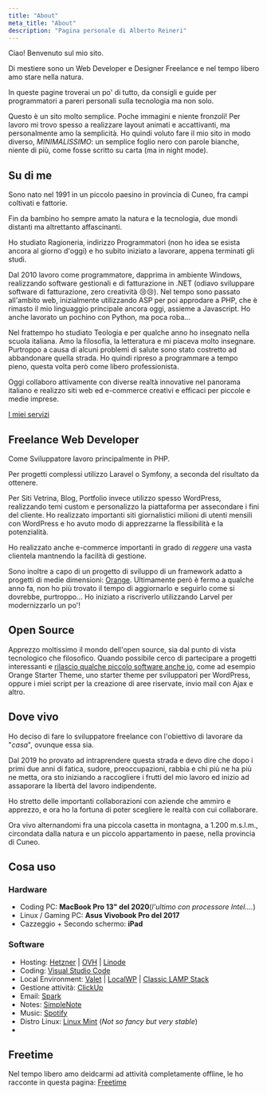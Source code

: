 ```yaml
---
title: "About"
meta_title: "About"
description: "Pagina personale di Alberto Reineri"
---
```


<!-- <img src="/images/io4Seria.jpg" style="width:200px"> -->

Ciao! Benvenuto sul mio sito.

Di mestiere sono un Web Developer e Designer Freelance e nel tempo libero amo stare nella natura.

In queste pagine troverai un po' di tutto, da consigli e guide per programmatori a pareri personali sulla tecnologia ma non solo.

Questo è un sito molto semplice. Poche immagini e niente fronzoli! Per lavoro mi trovo spesso a realizzare layout animati e accattivanti, ma personalmente amo la semplicità. Ho quindi voluto fare il mio sito in modo diverso, *MINIMALISSIMO*: un semplice foglio nero con parole bianche, niente di più, come fosse scritto su carta (ma in night mode).

Su di me
--------


Sono nato nel 1991 in un piccolo paesino in provincia di Cuneo, fra campi coltivati e fattorie.

Fin da bambino ho sempre amato la natura e la tecnologia, due mondi distanti ma altrettanto affascinanti.

Ho studiato Ragioneria, indirizzo Programmatori (non ho idea se esista ancora al giorno d'oggi) e ho subito iniziato a lavorare, appena terminati gli studi.

Dal 2010 lavoro come programmatore, dapprima in ambiente Windows, realizzando software gestionali e di fatturazione in .NET (odiavo sviluppare software di fatturazione, zero creatività 😢😢). Nel tempo sono passato all'ambito web, inizialmente utilizzando ASP per poi approdare a PHP, che è rimasto il mio linguaggio principale ancora oggi, assieme a Javascript. Ho anche lavorato un pochino con Python, ma poca roba...

Nel frattempo ho studiato Teologia e per qualche anno ho insegnato nella scuola italiana. Amo la filosofia, la letteratura e mi piaceva molto insegnare. Purtroppo a causa di alcuni problemi di salute sono stato costretto ad abbandonare quella strada. Ho quindi ripreso a programmare a tempo pieno, questa volta però come libero professionista.

Oggi collaboro attivamente con diverse realtà innovative nel panorama italiano e realizzo siti web ed e-commerce creativi e efficaci per piccole e medie imprese.

[I miei servizi](/servizi)

Freelance Web Developer
-----------------------

Come Sviluppatore lavoro principalmente in PHP.

Per progetti complessi utilizzo Laravel o Symfony, a seconda del risultato da ottenere.

Per Siti Vetrina, Blog, Portfolio invece utilizzo spesso WordPress, realizzando temi custom e personalizzo la piattaforma per assecondare i fini del cliente. Ho realizzato importanti siti giornalistici milioni di utenti mensili con WordPress e ho avuto modo di apprezzarne la flessibilità e la potenzialità.

Ho realizzato anche e-commerce importanti in grado di *reggere* una vasta clientela mantnendo la facilità di gestione.

Sono inoltre a capo di un progetto di sviluppo di un framework adatto a progetti di medie dimensioni: [Orange](/orange). Ultimamente però è fermo a qualche anno fa, non ho più trovato il tempo di aggiornarlo e seguirlo come si dovrebbe, purtroppo... Ho iniziato a riscriverlo utilizzando Larvel per modernizzarlo un po'!

Open Source
-----------

Apprezzo moltissimo il mondo dell'open source, sia dal punto di vista tecnologico che filosofico. Quando possibile cerco di partecipare a progetti interessanti e [rilascio qualche piccolo software anche io](https://github.com/albertoreineri), come ad esempio Orange Starter Theme, uno starter theme per sviluppatori per WordPress, oppure i miei script per la creazione di aree riservate, invio mail con Ajax e altro.

Dove vivo
---------

Ho deciso di fare lo sviluppatore freelance con l'obiettivo di lavorare da "*casa*", ovunque essa sia.

Dal 2019 ho provato ad intraprendere questa strada e devo dire che dopo i primi due anni di fatica, sudore, preoccupazioni, rabbia e chi più ne ha più ne metta, ora sto iniziando a raccogliere i frutti del mio lavoro ed inizio ad assaporare la libertà del lavoro indipendente.

Ho stretto delle importanti collaborazioni con aziende che ammiro e apprezzo, e ora ho la fortuna di poter scegliere le realtà con cui collaborare.

Ora vivo alternandomi fra una piccola casetta in montagna, a 1.200 m.s.l.m., circondata dalla natura e un piccolo appartamento in paese, nella provincia di Cuneo.

Cosa uso
------------------------------------------------

### Hardware

-   Coding PC: **MacBook Pro 13" del 2020**(*l'ultimo con processore Intel....*)
-   Linux / Gaming PC: **Asus Vivobook Pro del 2017**
-   Cazzeggio + Secondo schermo: **iPad**

### Software

-   Hosting: [Hetzner](https://www.hetzner.com/) | [OVH](https://www.ovhcloud.com/it/vps/) | [Linode](https://www.linode.com/)
-   Coding: [Visual Studio Code](https://code.visualstudio.com/)
-   Local Environment: [Valet](https://laravel.com/docs/10.x/valet) | [LocalWP](https://localwp.com/) | [Classic LAMP Stack](/blog/come-installare-una-lamp-stack/)
-   Gestione attività: [ClickUp](https://www.clickup.com/)
-   Email: [Spark](https://sparkmailapp.com/it)
-   Notes: [SimpleNote](https://simplenote.com/)
-   Music: [Spotify](https://www.spotify.com/)
-   Distro Linux: [Linux Mint](https://linuxmint.com/) (*Not so fancy but very stable*)
-   
## Freetime

Nel tempo libero amo deidcarmi ad attività completamente offline, le ho racconte in questa pagina: [Freetime](/freetime)